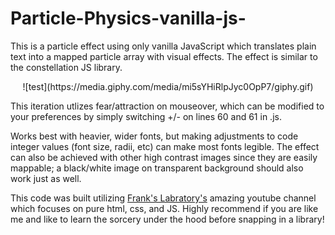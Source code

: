 # Particle-Physics-vanilla-js-

This is a particle effect using only vanilla JavaScript which translates plain text into a mapped particle array with visual effects. The effect is similar to the constellation JS library. 
<p align="center">![test](https://media.giphy.com/media/mi5sYHiRlpJyc0OpP7/giphy.gif)
  
</p>
This iteration utlizes fear/attraction on mouseover, which can be modified to your preferences by simply switching +/- on lines 60 and 61 in .js.

Works best with heavier, wider fonts, but making adjustments to code integer values (font size, radii, etc) can make most fonts legible. The effect can also be achieved with other high contrast images since they are easily mappable; a black/white image on transparent background should also work just as well.

This code was built utilizing [Frank's Labratory's](https://www.youtube.com/channel/UCEqc149iR-ALYkGM6TG-7vQ) amazing youtube channel which focuses on pure html, css, and JS. Highly recommend if you are like me and like to learn the sorcery under the hood before snapping in a library!
